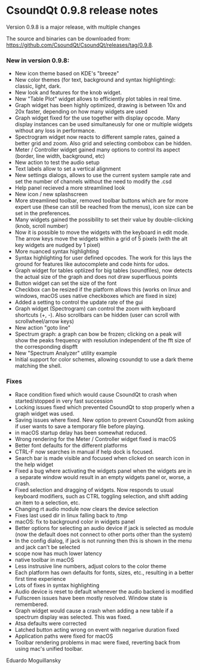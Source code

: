# CsoundQt 0.9.8 release notes

Version 0.9.8 is a major release, with multiple changes

The source and binaries can be downloaded from: <https://github.com/CsoundQt/CsoundQt/releases/tag/0.9.8>.

### New in version 0.9.8:

* New icon theme based on KDE's "breeze"
* New color themes (for text, background and syntax highlighting): classic, light, dark.
* New look and features for the knob widget.
* New "Table Plot" widget allows to efficiently plot tables in real time.
* Graph widget has been highly optimized, drawing is between 10x and 20x faster,
  depending on how many widgets are used
* Graph widget fixed for the use together with display opcode. Many display instances can be used simultaneusly for one or multiple widgets without any loss in performance.
* Spectrogram widget now reacts to different sample rates, gained a better grid and zoom. Also grid and selecting combobox can be hidden.
* Meter / Controller widget gained many options to control its aspect (border, line width, background, etc)
* New action to test the audio setup
* Text labels allow to set a vertical alignment
* New settings dialogs, allows to use the current system sample rate and set the
  number of channels without the need to modify the .csd
* Help panel recieved a more streamlined look
* New icon / new splashscreen
* More streamlined toolbar, removed toolbar buttons which are for more expert use
  (these can still be reached from the menus), icon size can be set in the preferences.
* Many widgets gained the possibility to set their value by double-clicking (knob, scroll number)
* Now it is possible to move the widgets with the keyboard in edit mode. The arrow keys move the
  widgets within a grid of 5 pixels (with the alt key widgets are nudged by 1 pixel)
* More nuanced syntax highlighting
* Syntax highlighting for user defined opcodes. The work for this lays the ground for features like autocomplete and code hints for udos.
* Graph widget for tables optiized for big tables (soundfiles),  now detects the actual size of the graph and does not draw superfluous points
* Button widget can set the size of the font
* Checkbox can be resized if the platform allows this (works on linux and windows, macOS uses native checkboxes which are fixed in size)
* Added a setting to control the update rate of the gui
* Graph widget (Spectrogram) can control the zoom with keyboard shortcuts (+, -). Also scrollbars can be hidden (user can scroll with scrollwheel/arrow keys)
* New action "goto line"
* Spectrum graph: a graph can bow be frozen; clicking on a peak will show the peaks frequency 
    with resolution independent of the fft size of the corresponding dispfft 
* New "Spectrum Analyzer" utility example
* Initial support for color schemes, allowing csoundqt to use a dark theme matching the shell. 


### Fixes

* Race condition fixed which would cause CsoundQt to crash when started/stopped in very fast succession
* Locking issues fixed which prevented CsoundQt to stop properly when a graph widget was used.
* Saving issues where fixed. New option to prevent CsoundQt from asking if user wants to save a temporary file before playing.
* in macOS startup delay has been somewhat reduced.
* Wrong rendering for the Meter / Controller widget fixed is macOS
* Better font defaults for the different platforms
* CTRL-F now searches in manual if help dock is focused.
* Search bar is made visible and focused when clicked on search icon in the help widget
* Fixed a bug where activating the widgets panel when the widgets are in a separate window would
  result in an empty widgets panel or, worse, a crash.
* Fixed selection and dragging of widgets. Now responds to usual keyboard modifiers, such as CTRL toggling selection, and shift adding an item to a selection, etc.
* Changing rt audio module now clears the device selection
* Fixes last used dir in linux falling back to /tmp
* macOS: fix to background color in widgets panel
* Better options for selecting an audio device if jack is selected as module (now the default does not connect to other ports other than the system)
* In the config dialog, if jack is not running then this is shown in the menu and jack can't be selected
* scope now has much lower latency
* native toolbar in macOS
* Less instrusive line numbers, adjust colors to the color theme
* Each platform has own defaults for fonts, sizes, etc., resulting in a better first time experience
* Lots of fixes in syntax highlighting
* Audio device is reset to default whenever the audio backend is modified
* Fullscreen issues have been mostly resolved. Window state is remembered.
* Graph widget would cause a crash when adding a new table if a spectrum display was selected. This was fixed.
* Atsa defaults were corrected
* Latched button acting wrong on event with negarive duration fixed
* Application paths were fixed for macOS
* Toolbar rendering problems in mac were fixed, reverting back from using mac's unified toolbar. 

Eduardo Moguillansky
